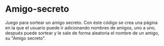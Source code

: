 # Amigo-secreto
Juego para sortear un amigo secreto. Con éste código se crea una página en la que el usuario puede ir adicionando nombres de amigos, uno a uno, después puede sortear y le sale de forma aleatoria el nombre de un amigo, su "Amigo secreto".
